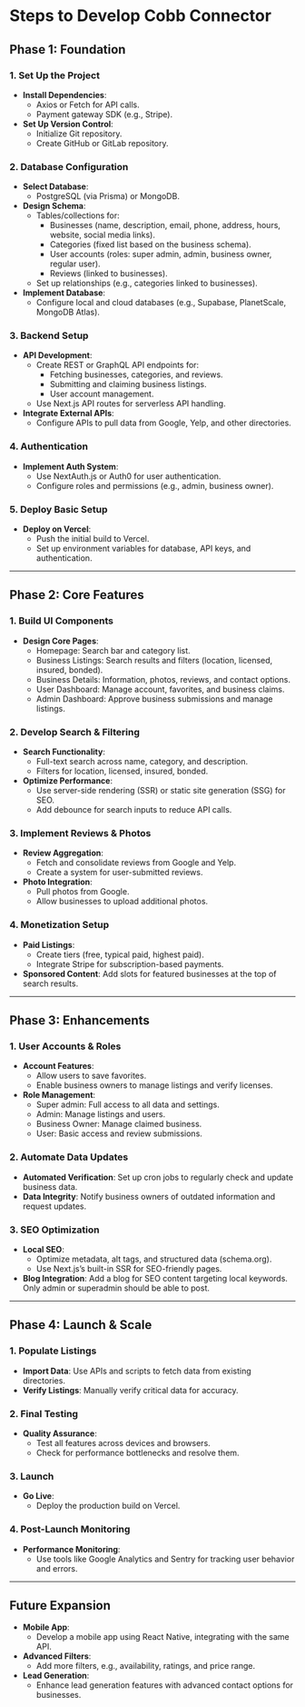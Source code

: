 # Steps to Develop Cobb Connector

## Phase 1: Foundation

### 1. Set Up the Project
- **Install Dependencies**:
  - Axios or Fetch for API calls.
  - Payment gateway SDK (e.g., Stripe).
- **Set Up Version Control**:
  - Initialize Git repository.
  - Create GitHub or GitLab repository.

### 2. Database Configuration
- **Select Database**:
  - PostgreSQL (via Prisma) or MongoDB.
- **Design Schema**:
  - Tables/collections for:
    - Businesses (name, description, email, phone, address, hours, website, social media links).
    - Categories (fixed list based on the business schema).
    - User accounts (roles: super admin, admin, business owner, regular user).
    - Reviews (linked to businesses).
  - Set up relationships (e.g., categories linked to businesses).
- **Implement Database**:
  - Configure local and cloud databases (e.g., Supabase, PlanetScale, MongoDB Atlas).

### 3. Backend Setup
- **API Development**:
  - Create REST or GraphQL API endpoints for:
    - Fetching businesses, categories, and reviews.
    - Submitting and claiming business listings.
    - User account management.
  - Use Next.js API routes for serverless API handling.
- **Integrate External APIs**:
  - Configure APIs to pull data from Google, Yelp, and other directories.

### 4. Authentication
- **Implement Auth System**:
  - Use NextAuth.js or Auth0 for user authentication.
  - Configure roles and permissions (e.g., admin, business owner).

### 5. Deploy Basic Setup
- **Deploy on Vercel**:
  - Push the initial build to Vercel.
  - Set up environment variables for database, API keys, and authentication.

---

## Phase 2: Core Features

### 1. Build UI Components
- **Design Core Pages**:
  - Homepage: Search bar and category list.
  - Business Listings: Search results and filters (location, licensed, insured, bonded).
  - Business Details: Information, photos, reviews, and contact options.
  - User Dashboard: Manage account, favorites, and business claims.
  - Admin Dashboard: Approve business submissions and manage listings.

### 2. Develop Search & Filtering
- **Search Functionality**:
  - Full-text search across name, category, and description.
  - Filters for location, licensed, insured, bonded.
- **Optimize Performance**:
  - Use server-side rendering (SSR) or static site generation (SSG) for SEO.
  - Add debounce for search inputs to reduce API calls.

### 3. Implement Reviews & Photos
- **Review Aggregation**:
  - Fetch and consolidate reviews from Google and Yelp.
  - Create a system for user-submitted reviews.
- **Photo Integration**:
  - Pull photos from Google.
  - Allow businesses to upload additional photos.

### 4. Monetization Setup
- **Paid Listings**:
  - Create tiers (free, typical paid, highest paid).
  - Integrate Stripe for subscription-based payments.
- **Sponsored Content**: Add slots for featured businesses at the top of search results.

---

## Phase 3: Enhancements

### 1. User Accounts & Roles
- **Account Features**:
  - Allow users to save favorites.
  - Enable business owners to manage listings and verify licenses.
- **Role Management**:
  - Super admin: Full access to all data and settings.
  - Admin: Manage listings and users.
  - Business Owner: Manage claimed business.
  - User: Basic access and review submissions.

### 2. Automate Data Updates
- **Automated Verification**: Set up cron jobs to regularly check and update business data.
- **Data Integrity**: Notify business owners of outdated information and request updates.

### 3. SEO Optimization
- **Local SEO**:
  - Optimize metadata, alt tags, and structured data (schema.org).
  - Use Next.js’s built-in SSR for SEO-friendly pages.
- **Blog Integration**: Add a blog for SEO content targeting local keywords. Only admin or superadmin should be able to post.

---

## Phase 4: Launch & Scale

### 1. Populate Listings
- **Import Data**: Use APIs and scripts to fetch data from existing directories.
- **Verify Listings**: Manually verify critical data for accuracy.

### 2. Final Testing
- **Quality Assurance**:
  - Test all features across devices and browsers.
  - Check for performance bottlenecks and resolve them.

### 3. Launch
- **Go Live**:
  - Deploy the production build on Vercel.

### 4. Post-Launch Monitoring
- **Performance Monitoring**:
  - Use tools like Google Analytics and Sentry for tracking user behavior and errors.

---

## Future Expansion
- **Mobile App**:
  - Develop a mobile app using React Native, integrating with the same API.
- **Advanced Filters**:
  - Add more filters, e.g., availability, ratings, and price range.
- **Lead Generation**:
  - Enhance lead generation features with advanced contact options for businesses.